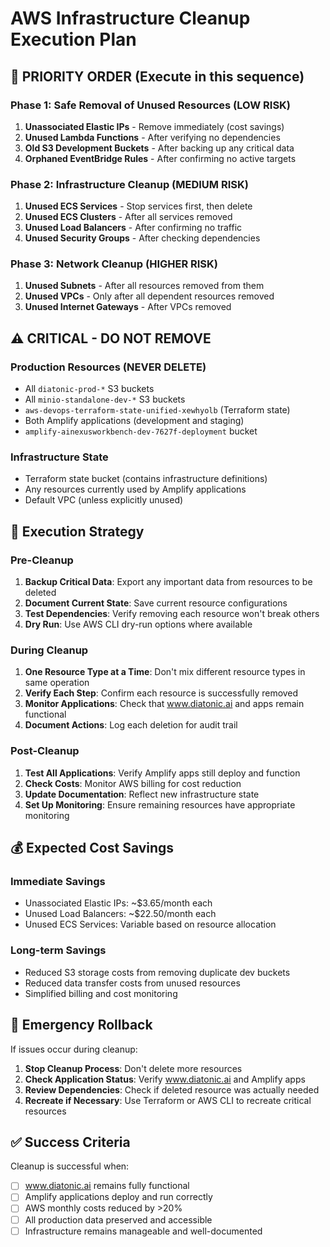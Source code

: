 # AWS Infrastructure Cleanup Execution Plan

## 🎯 PRIORITY ORDER (Execute in this sequence)

### Phase 1: Safe Removal of Unused Resources (LOW RISK)
1. **Unassociated Elastic IPs** - Remove immediately (cost savings)
2. **Unused Lambda Functions** - After verifying no dependencies  
3. **Old S3 Development Buckets** - After backing up any critical data
4. **Orphaned EventBridge Rules** - After confirming no active targets

### Phase 2: Infrastructure Cleanup (MEDIUM RISK)
1. **Unused ECS Services** - Stop services first, then delete
2. **Unused ECS Clusters** - After all services removed
3. **Unused Load Balancers** - After confirming no traffic
4. **Unused Security Groups** - After checking dependencies

### Phase 3: Network Cleanup (HIGHER RISK)
1. **Unused Subnets** - After all resources removed from them
2. **Unused VPCs** - Only after all dependent resources removed
3. **Unused Internet Gateways** - After VPCs removed

## ⚠️ CRITICAL - DO NOT REMOVE

### Production Resources (NEVER DELETE)
- All `diatonic-prod-*` S3 buckets
- All `minio-standalone-dev-*` S3 buckets  
- `aws-devops-terraform-state-unified-xewhyolb` (Terraform state)
- Both Amplify applications (development and staging)
- `amplify-ainexusworkbench-dev-7627f-deployment` bucket

### Infrastructure State
- Terraform state bucket (contains infrastructure definitions)
- Any resources currently used by Amplify applications
- Default VPC (unless explicitly unused)

## 🔧 Execution Strategy

### Pre-Cleanup
1. **Backup Critical Data**: Export any important data from resources to be deleted
2. **Document Current State**: Save current resource configurations
3. **Test Dependencies**: Verify removing each resource won't break others
4. **Dry Run**: Use AWS CLI dry-run options where available

### During Cleanup
1. **One Resource Type at a Time**: Don't mix different resource types in same operation
2. **Verify Each Step**: Confirm each resource is successfully removed
3. **Monitor Applications**: Check that www.diatonic.ai and apps remain functional
4. **Document Actions**: Log each deletion for audit trail

### Post-Cleanup
1. **Test All Applications**: Verify Amplify apps still deploy and function
2. **Check Costs**: Monitor AWS billing for cost reduction
3. **Update Documentation**: Reflect new infrastructure state
4. **Set Up Monitoring**: Ensure remaining resources have appropriate monitoring

## 💰 Expected Cost Savings

### Immediate Savings
- Unassociated Elastic IPs: ~$3.65/month each
- Unused Load Balancers: ~$22.50/month each  
- Unused ECS Services: Variable based on resource allocation

### Long-term Savings
- Reduced S3 storage costs from removing duplicate dev buckets
- Reduced data transfer costs from unused resources
- Simplified billing and cost monitoring

## 🚨 Emergency Rollback

If issues occur during cleanup:
1. **Stop Cleanup Process**: Don't delete more resources
2. **Check Application Status**: Verify www.diatonic.ai and Amplify apps
3. **Review Dependencies**: Check if deleted resource was actually needed
4. **Recreate if Necessary**: Use Terraform or AWS CLI to recreate critical resources

## ✅ Success Criteria

Cleanup is successful when:
- [ ] www.diatonic.ai remains fully functional
- [ ] Amplify applications deploy and run correctly
- [ ] AWS monthly costs reduced by >20%
- [ ] All production data preserved and accessible
- [ ] Infrastructure remains manageable and well-documented
